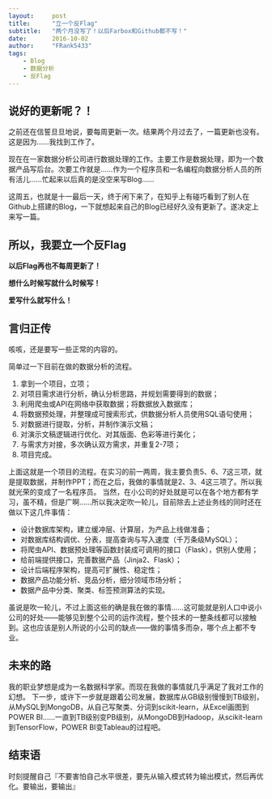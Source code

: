 ```yaml
---
layout:     post
title:      "立一个反Flag"
subtitle:   "两个月没写了！以后Farbox和Github都不写！"
date:       2016-10-02
author:     "FRank5433"
tags:
    - Blog
    - 数据分析
    - 反Flag
---
```


## 说好的更新呢？！

之前还在信誓旦旦地说，要每周更新一次。结果两个月过去了，一篇更新也没有。这是因为……我找到工作了。

现在在一家数据分析公司进行数据处理的工作。主要工作是数据处理，即为一个数据产品写后台。次要工作就是……作为一个程序员和一名编程向数据分析人员的所有活儿……忙起来以后真的是没空来写Blog……

这周五，也就是十一最后一天，终于闲下来了，在知乎上有碰巧看到了别人在Github上搭建的Blog，一下就想起来自己的Blog已经好久没有更新了。遂决定上来写一篇。

## 所以，我要立一个反Flag

**以后Flag再也不每周更新了！**

**想什么时候写就什么时候写！**

**爱写什么就写什么！**

## 言归正传
咳咳，还是要写一些正常的内容的。

简单过一下目前在做的数据分析的流程。

1. 拿到一个项目，立项；
2. 对项目需求进行分析，确认分析思路，并规划需要得到的数据；
3. 利用爬虫或API在网络中获取数据；将数据放入数据库；
4. 将数据预处理，并整理成可搜索形式，供数据分析人员使用SQL语句使用；
5. 对数据进行提取，分析，并制作演示文稿；
6. 对演示文稿逻辑进行优化、对其版面、色彩等进行美化；
7. 与需求方对接，多次确认双方需求，并重复2-7项；
8. 项目完成。

上面这就是一个项目的流程。在实习的前一两周，我主要负责5、6、7这三项，就是提取数据，并制作PPT；而在之后，我做的事情就是2、3、4这三项了。所以我就光荣的变成了一名程序员。
当然，在小公司的好处就是可以在各个地方都有学习，虽不精，但是广啊……所以我决定吹一轮儿，目前除去上述业务线的同时还在做以下这几件事情：

* 设计数据库架构，建立缓冲层、计算层，为产品上线做准备； 
* 对数据库结构调优、分表，提高查询与写入速度（千万条级MySQL）；
* 将爬虫API、数据预处理等函数封装成可调用的接口（Flask），供别人使用；
* 给前端提供接口，完善数据产品（Jinja2、Flask）；
* 设计后端程序架构，提高可扩展性、稳定性；
* 数据产品功能分析、竞品分析，细分领域市场分析；
* 数据产品中分类、聚类、标签预测算法的实现。

虽说是吹一轮儿，不过上面这些的确是我在做的事情……这可能就是别人口中说小公司的好处——能够见到整个公司的运作流程，整个技术的一整条线都可以接触到。这也应该是别人所说的小公司的缺点——做的事情多而杂，哪个点上都不专业。

## 未来的路

我的职业梦想是成为一名数据科学家。而现在我做的事情就几乎满足了我对工作的幻想。
下一步，或许下一步就是跟着公司发展，数据库从GB级别慢慢到TB级别，从MySQL到MongoDB，从自己写聚类、分词到scikit-learn，从Excel画图到POWER BI……一直到TB级别变PB级别，从MongoDB到Hadoop，从scikit-learn到TensorFlow，POWER BI变Tableau的过程吧。

## 结束语

时刻提醒自己『不要害怕自己水平很差，要先从输入模式转为输出模式，然后再优化。要输出，要输出』